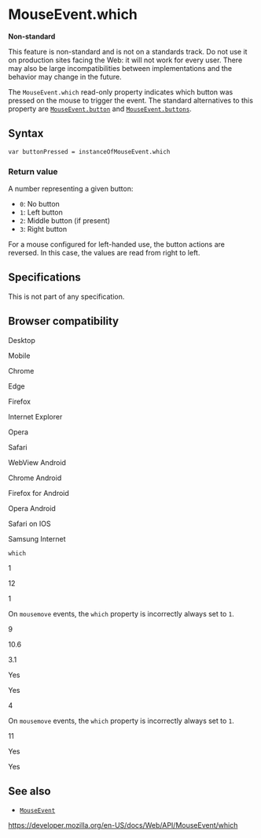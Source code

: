 # MouseEvent.which

**Non-standard**

This feature is non-standard and is not on a standards track. Do not use it on production sites facing the Web: it will not work for every user. There may also be large incompatibilities between implementations and the behavior may change in the future.

The `MouseEvent.which` read-only property indicates which button was pressed on the mouse to trigger the event. The standard alternatives to this property are [`MouseEvent.button`](button) and [`MouseEvent.buttons`](buttons).

## Syntax

    var buttonPressed = instanceOfMouseEvent.which

### Return value

A number representing a given button:

- `0`: No button
- `1`: Left button
- `2`: Middle button (if present)
- `3`: Right button

For a mouse configured for left-handed use, the button actions are reversed. In this case, the values are read from right to left.

## Specifications

This is not part of any specification.

## Browser compatibility

Desktop

Mobile

Chrome

Edge

Firefox

Internet Explorer

Opera

Safari

WebView Android

Chrome Android

Firefox for Android

Opera Android

Safari on IOS

Samsung Internet

`which`

1

12

1

On `mousemove` events, the `which` property is incorrectly always set to `1`.

9

10.6

3.1

Yes

Yes

4

On `mousemove` events, the `which` property is incorrectly always set to `1`.

11

Yes

Yes

## See also

- [`MouseEvent`](../mouseevent)

<a href="https://developer.mozilla.org/en-US/docs/Web/API/MouseEvent/which" class="_attribution-link">https://developer.mozilla.org/en-US/docs/Web/API/MouseEvent/which</a>
